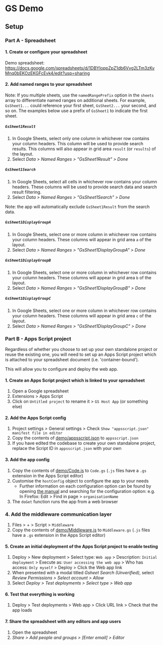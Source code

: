 # GS Demo

## Setup

### Part A - Spreadsheet

#### 1. Create or configure your spreadsheet

Demo spreadsheet: <https://docs.google.com/spreadsheets/d/1DBYIoppZpZ1db6Vvg2LTm3zKvMnq0bEKOzEKGFcEvk4/edit?usp=sharing>

#### 2. Add named ranges to your spreadsheet

Note: If you multiple sheets, use the `namedRangePrefix` option in the `sheets` array to differentiate named ranges on additional sheets. For example, `GsSheet1...` could reference your first sheet, `GsSheet2...` your second, and so on. The examples below use a prefix of `GsSheet1` to indicate the first sheet.

##### `GsSheet1Result`

1. In Google Sheets, select only one column in whichever row contains your column headers. This column will be used to provide search results. This columns will also appear in grid area `result` (or `results`) of the layout.
2. Select *Data > Named Ranges > "GsSheet1Result" > Done*

##### `GsSheet1Search`

1. In Google Sheets, select all cells in whichever row contains your column headers. These columns will be used to provide search data and search result filtering.
2. Select *Data > Named Ranges > "GsSheet1Search" > Done*

Note: the app will automatically exclude `GsSheet1Result` from the search data.

##### `GsSheet1DisplayGroupA`

1. In Google Sheets, select one or more column in whichever row contains your column headers. These columns will appear in grid area `a` of the layout.
2. Select *Data > Named Ranges > "GsSheet1DisplayGroupA" > Done*

##### `GsSheet1DisplayGroupB`

1. In Google Sheets, select one or more column in whichever row contains your column headers. These columns will appear in grid area `b` of the layout.
2. Select *Data > Named Ranges > "GsSheet1DisplayGroupB" > Done*

##### `GsSheet1DisplayGroupC`

1. In Google Sheets, select one or more column in whichever row contains your column headers. These columns will appear in grid area `c` of the layout.
2. Select *Data > Named Ranges > "GsSheet1DisplayGroupC" > Done*

### Part B - Apps Script project

Regardless of whether you choose to set up your own standalone project or reuse the existing one, you will need to set up an Apps Script project which is attached to your spreadsheet document (i.e. 'container-bound').

This will allow you to configure and deploy the web app.

#### 1. Create an Apps Script project which is linked to your spreadsheet

1. Open a Google spreadsheet
2. Extensions > Apps Script
3. Click on `Untitled project` to rename it > `GS Host App` (or something else)

#### 2. Add the Apps Script config

1. Project settings > General settings > Check `Show "appsscript.json" manifest file in editor`
2. Copy the contents of [demo/appsscript.json](https://github.com/dotherightthing/gsheet-search/blob/main/demo/appsscript.json) to `appsscript.json`
3. If you have edited the codebase to create your own standalone project, replace the Script ID in `appsscript.json` with your own

#### 3. Add the app config

1. Copy the contents of [demo/Code.js](https://github.com/dotherightthing/gsheet-search/blob/main/demo/Code.js) to `Code.gs` (`.js` files have a `.gs` extension in the Apps Script editor)
2. Customise the `hostConfig` object to configure the app to your needs
    * Further information on each configuration option can be found by opening
      [the manual](https://github.com/dotherightthing/gsheet-search/blob/main/MAN.md)
      and searching for the configuration option:
      e.g. In Firefox: Edit > Find in page > `organisationName`
3. The `doGet` function runs the app from a web browser

### 4. Add the middleware communication layer

1. Files > + > Script > `Middleware`
2. Copy the contents of [demo/Middleware.js](https://github.com/dotherightthing/gsheet-search/blob/main/demo/Middleware.js) to `Middleware.gs` (`.js` files have a `.gs` extension in the Apps Script editor)

#### 5. Create an initial deployment of the Apps Script project to enable testing

1. Deploy > New deployment > Select type: `Web app` > Description: `Initial deployment` > Execute as: `User accessing the web app` > Who has access: `Only myself` > Deploy > Click the Web app link
2. When presented with a modal titled *Gsheet Search (Unverified)*, select *Review Permissions > Select account > Allow*
3. Select *Deploy > Test deployments > Select type > Web app*

#### 6. Test that everything is working

1. Deploy > Test deployments > Web app > Click URL link > Check that the app loads

#### 7. Share the spreadsheet with any editors and app users

1. Open the spreadsheet
2. *Share > Add people and groups > [Enter email] > Editor*
